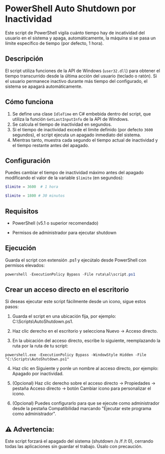 # PowerShell Auto Shutdown por Inactividad

Este script de PowerShell ͏v͏igila ͏cuánto tiempo hay͏ de͏ inc͏atividad del usuar͏io en el sistema y apaga͏, autom͏átic͏amen͏te, la máquina si͏ se pasa un l͏ímite específi͏co de tiempo (por defecto, 1 hora).͏

##  Descripción

El script utiliza funciones de la API de Windows (`user32.dll`) para obtener el tiempo transcurrido desde la última acción  del usuario (teclado o ratón). Si el usuario permanece inactivo durante más tiempo del configurado, el sistema se apagará automáticamente.

##  Cómo funciona

1. Se define una clase `IdleTime` en C# embebida dentro del script, que utiliza la función `GetLastInputInfo` de la API de Windows.
2. Se calcula el tiempo de inactividad en segundos.
3. Si el tiempo de inactividad excede el límite definido (por defecto `3600` segundos), el script ejecuta un apagado inmediato del sistema.
4. Mientras tanto, muestra cada segundo el tiempo actual de inactividad y el tiempo restante antes del apagado.

##  Configuración

Puedes cambiar el tiempo de inactividad máximo antes del apagado modificando el valor de la variable `$limite` (en segundos):

```powershell
$limite = 3600  # 1 hora

$limite = 1800 # 30 minutos
```

## Requisitos

* PowerShell (v5.1 o superior recomendado)

* Permisos de administrador para ejecutar shutdown

## Ejecución

Guarda el script con extensión .ps1 y ejecútalo desde PowerShell con permisos elevados:

```powershell
powershell -ExecutionPolicy Bypass -File ruta\al\script.ps1

```

## Crear un acceso directo en el escritorio

Si deseas ejecutar este script fácilmente desde un icono, sigue estos pasos:

1. Guarda el script en una ubicación fija, por ejemplo: C:\Scripts\AutoShutdown.ps1.

2. Haz clic derecho en el escritorio y selecciona Nuevo → Acceso directo.

3. En la ubicación del acceso directo, escribe lo siguiente, reemplazando la ruta por la ruta de tu script:
```arduino
powershell.exe -ExecutionPolicy Bypass -WindowStyle Hidden -File "C:\Scripts\AutoShutdown.ps1"

```
4. Haz clic en Siguiente y ponle un nombre al acceso directo, por ejemplo: Apagado por inactividad.

5. (Opcional) Haz clic derecho sobre el acceso directo → Propiedades → pestaña Acceso directo → botón Cambiar icono para personalizar el icono.

6. (Opcional) Puedes configurarlo para que se ejecute como administrador desde la pestaña Compatibilidad marcando "Ejecutar este programa como administrador".

## ⚠️ Advertencia: 
Este script forzará el apagado del sistema (shutdown /s /f /t 0), cerrando todas las aplicaciones sin guardar el trabajo. Úsalo con precaución.